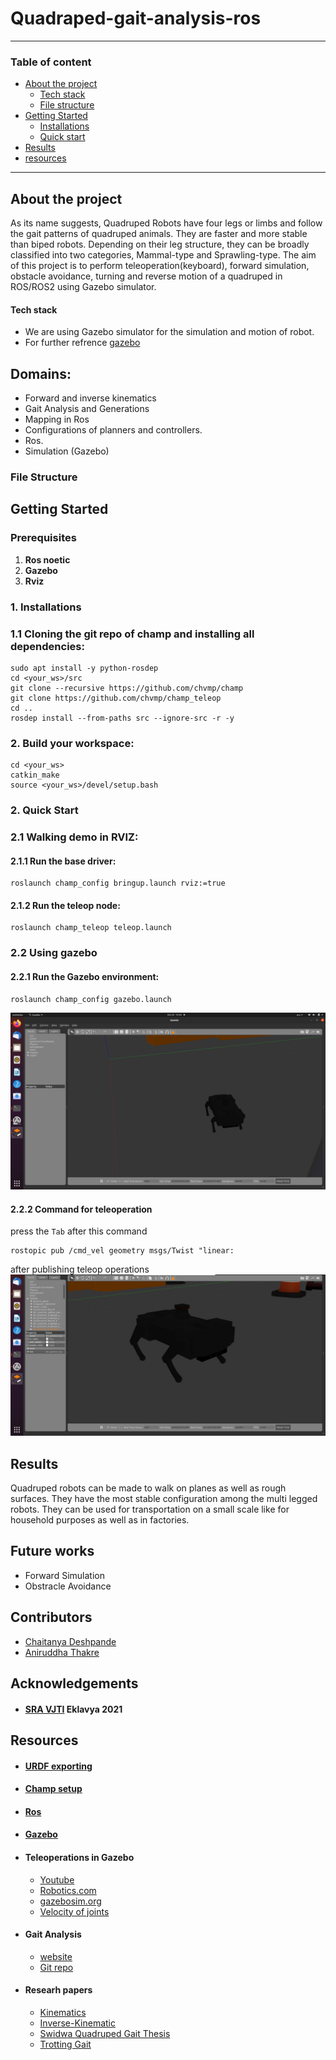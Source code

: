# Quadraped-gait-analysis-ros
---

### Table of content

- [About the project](#about-the-project)
    - [Tech stack](#1tech-stack)
    - [File structure](#file-structure)
- [Getting Started](#getting-started)
   - [Installations](#1-installations)
   - [Quick start](#2-quick-start)
- [Results](#results)
- [resources](#acknowledgements-and-resources)
---
## About the project
As its name suggests, Quadruped Robots have four legs or limbs and follow the gait patterns of quadruped animals. They are faster and more stable than biped robots. Depending on their leg structure, they can be broadly classified into two categories, Mammal-type and Sprawling-type.
The aim of this project is to perform teleoperation(keyboard), forward simulation, obstacle avoidance, turning and reverse motion of a quadruped in ROS/ROS2 using Gazebo simulator.
#### Tech stack
 - We are using Gazebo simulator for the simulation and motion of robot.
 - For further refrence [gazebo](http://gazebosim.org/)
<!-- #### 2.File structure 
- [Resources]()
- [images and video]() -->

    
## Domains:
- Forward and inverse kinematics 
- Gait Analysis and Generations
- Mapping in Ros
- Configurations of planners and controllers.
- Ros.
- Simulation (Gazebo)

### File Structure
## Getting Started
### Prerequisites
1. **Ros noetic**
2. **Gazebo**
3. **Rviz**
### 1. Installations

   ### 1.1 Cloning the git repo of champ and installing all dependencies:
     
    sudo apt install -y python-rosdep
    cd <your_ws>/src
    git clone --recursive https://github.com/chvmp/champ
    git clone https://github.com/chvmp/champ_teleop
    cd ..
    rosdep install --from-paths src --ignore-src -r -y
  
 ###  2. Build your workspace: 
    cd <your_ws>
    catkin_make
    source <your_ws>/devel/setup.bash


### 2. Quick Start
   ### 2.1 Walking demo in RVIZ:

#### 2.1.1 Run the base driver:

    roslaunch champ_config bringup.launch rviz:=true

#### 2.1.2 Run the teleop node:

    roslaunch champ_teleop teleop.launch

### 2.2 Using gazebo
#### 2.2.1 Run the Gazebo environment:

    roslaunch champ_config gazebo.launch 
![gazebo_simulation](https://github.com/Aniruddha1261/Quadruped-gait-analysis-ros/blob/f9d751f21d9cd5b621717ff34094627b9a2b8f81/img%20and%20video%20after%20teleop/Screenshot%20from%202021-10-22%2013-53-54.png)

#### 2.2.2 Command for teleoperation
press the ```Tab``` after this command  

    rostopic pub /cmd_vel geometry msgs/Twist "linear:
after publishing teleop operations
[![gazebo](https://github.com/Aniruddha1261/Quadruped-gait-analysis-ros/blob/c4bb1e4bbac1265e0eeed3668f1c279e53175240/img%20and%20video%20after%20teleop/pic%202.jpeg)](https://github.com/Aniruddha1261/Quadruped-gait-analysis-ros/blob/be34be505820a0c0c37cd2790139c1e614646442/img%20and%20video%20after%20teleop/video.mp4)
## Results 
Quadruped robots can be made to walk on planes as well as rough surfaces. They have the most stable configuration among the multi legged robots.
They can be used for transportation on a small scale like for household purposes as well as in factories.
## Future works
- Forward Simulation
- Obstracle Avoidance
## Contributors
- [Chaitanya Deshpande](https://github.com/ChaitanyaSRA)
- [Aniruddha Thakre](https://github.com/Aniruddha1261)
## Acknowledgements 
- #### [SRA VJTI](https://sravjti.in/) Eklavya 2021
## Resources

- #### [URDF exporting](https://youtu.be/T7X_p_KMwus)
- #### [Champ setup](https://github.com/chvmp/champ_teleop)
- #### [Ros](https://www.ros.org/)
- #### [Gazebo](http://gazebosim.org/)
- #### Teleoperations in Gazebo
   - [Youtube](https://www.youtube.com/watch?v=ufYxkNnEFYw)
   - [Robotics.com](https://www.generationrobots.com/blog/en/robotic-simulation-scenarios-with-gazebo-and-ros/)
   - [gazebosim.org](http://gazebosim.org/tutorials?tut=set_velocity)
   - [Velocity of joints](https://youtube.com/playlist?list=PLK0b4e05Lnzah3QAIsdb0JxAY21YypdZl)
- #### Gait Analysis
   - [website](https://cjme.springeropen.com/articles/10.1186/s10033-019-0321-2)
   - [Git repo](https://github.com/chaitravi-ce/Eklavya-QuadrupedMotionSimulation)
- #### Researh papers
   - [Kinematics](https://github.com/Aniruddha1261/Quadruped-gait-analysis-ros/blob/c4bb1e4bbac1265e0eeed3668f1c279e53175240/Resources/4c1fa16c13baef9e3102007eb48ca039-1.pdf)
   - [Inverse-Kinematic](https://github.com/Aniruddha1261/Quadruped-gait-analysis-ros/blob/c4bb1e4bbac1265e0eeed3668f1c279e53175240/Resources/Inverse-Kinematic-Analysis-Of-A-Quadruped-Robot.pdf)
   - [Swidwa Quadruped Gait Thesis](https://github.com/Aniruddha1261/Quadruped-gait-analysis-ros/blob/c4bb1e4bbac1265e0eeed3668f1c279e53175240/Resources/Swidwa_Quadruped_Gait_Thesis-2.pdf)
   - [Trotting Gait](https://github.com/Aniruddha1261/Quadruped-gait-analysis-ros/blob/c4bb1e4bbac1265e0eeed3668f1c279e53175240/Resources/TrottingGaitPlanningandImplementationforaLittleQuadrupedRobot.pdf)
